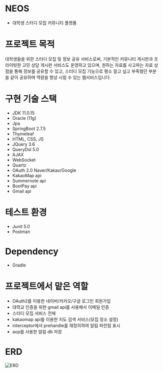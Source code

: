 # NEOS
- 대학생 스터디 모집 커뮤니티 플랫폼

# 프로젝트 목적 
대학생들을 위한 스터디 모집 및 정보 공유 서비스로써, 기본적인 커뮤니티 게시판과 프라이빗한 고민 상담 게시판 서비스도 운영하고 있으며, 원하는 자료를 사고파는 자료 상점을 통해 정보를 공유할 수 있고, 스터디 모집 기능으로 평소 알고 싶고 부족했던 부분을 같이 공유하며 역량을 향상 시킬 수 있는 웹서비스입니다.

# 구현 기술 스택 
- JDK 11.0.15
- Oracle (11g)
- Jpa
- SpringBoot 2.7.5
- Thymeleaf
- HTML, CSS, JS
- JQuery 3.6
- QueryDsl 5.0
- AJAX
- WebSocket
- Quartz
- OAuth 2.0 Naver/Kakao/Google
- KakaoMap api
- Summernote api 
- BootPay api
- Gmail api
 
# 테스트 환경
- Junit 5.0
- Postman

# Dependency
- Gradle


# 프로젝트에서 맡은 역할 
- OAuth2를 이용한 네이버/카카오/구글 로그인 회원가입
- 대학교 인증을 위한 gmail api를 사용해서 이메일 인증
- 스터디 모집 서비스 전체
- kakaomap api를 이용한 지도 검색 서비스(모집 장소 설정)
- interceptor에서 prehandle를 재정의하여 알림 파란점 표시
- aop를 사용한 알림 db 저장

# ERD
![ERD](https://user-images.githubusercontent.com/99070762/172318063-76135102-fecb-49d5-8f19-335285ac9d20.jpg)



